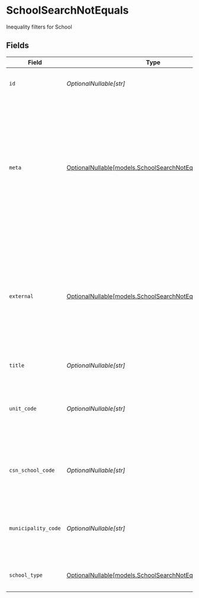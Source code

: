 # SchoolSearchNotEquals

Inequality filters for School


## Fields

| Field                                                                                                                                                                                  | Type                                                                                                                                                                                   | Required                                                                                                                                                                               | Description                                                                                                                                                                            | Example                                                                                                                                                                                |
| -------------------------------------------------------------------------------------------------------------------------------------------------------------------------------------- | -------------------------------------------------------------------------------------------------------------------------------------------------------------------------------------- | -------------------------------------------------------------------------------------------------------------------------------------------------------------------------------------- | -------------------------------------------------------------------------------------------------------------------------------------------------------------------------------------- | -------------------------------------------------------------------------------------------------------------------------------------------------------------------------------------- |
| `id`                                                                                                                                                                                   | *OptionalNullable[str]*                                                                                                                                                                | :heavy_minus_sign:                                                                                                                                                                     | Unique identifier for the School                                                                                                                                                       | 123e4567-e89b-12d3-a456-426614174000                                                                                                                                                   |
| `meta`                                                                                                                                                                                 | [OptionalNullable[models.SchoolSearchNotEqualsMeta]](../models/schoolsearchnotequalsmeta.md)                                                                                           | :heavy_minus_sign:                                                                                                                                                                     | Metadata information for the School                                                                                                                                                    | {<br/>"createdAt": "2024-01-15T10:30:00Z",<br/>"createdBy": "123e4567-e89b-12d3-a456-426614174000",<br/>"updatedAt": "2024-01-15T10:30:00Z",<br/>"updatedBy": "123e4567-e89b-12d3-a456-426614174000"<br/>} |
| `external`                                                                                                                                                                             | [OptionalNullable[models.SchoolSearchNotEqualsExternal]](../models/schoolsearchnotequalsexternal.md)                                                                                   | :heavy_minus_sign:                                                                                                                                                                     | External is a reusable object that can be used to store external information about the school from another system, used for third-party integration tracking.                          | {<br/>"sourceID": "example",<br/>"source": "example"<br/>}                                                                                                                             |
| `title`                                                                                                                                                                                | *OptionalNullable[str]*                                                                                                                                                                | :heavy_minus_sign:                                                                                                                                                                     | The title of the school                                                                                                                                                                | example                                                                                                                                                                                |
| `unit_code`                                                                                                                                                                            | *OptionalNullable[str]*                                                                                                                                                                | :heavy_minus_sign:                                                                                                                                                                     | The School Unit Code provided by SCB, is used in reports and printed on grade documents                                                                                                | example                                                                                                                                                                                |
| `csn_school_code`                                                                                                                                                                      | *OptionalNullable[str]*                                                                                                                                                                | :heavy_minus_sign:                                                                                                                                                                     | The School Code provided by CSN, required for reports to CSN                                                                                                                           | example                                                                                                                                                                                |
| `municipality_code`                                                                                                                                                                    | *OptionalNullable[str]*                                                                                                                                                                | :heavy_minus_sign:                                                                                                                                                                     | Municipality code of the school, is used in reports and printed on grade documents                                                                                                     | example                                                                                                                                                                                |
| `school_type`                                                                                                                                                                          | [OptionalNullable[models.SchoolSearchNotEqualsSchoolType]](../models/schoolsearchnotequalsschooltype.md)                                                                               | :heavy_minus_sign:                                                                                                                                                                     | Type of schooling provided at the school                                                                                                                                               |                                                                                                                                                                                        |
